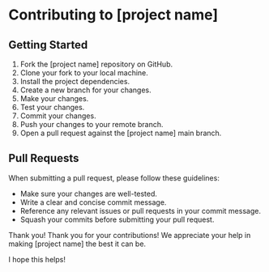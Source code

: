 # Contributing to [project name]
## Getting Started
1. Fork the [project name] repository on GitHub.
2. Clone your fork to your local machine.
3. Install the project dependencies.
4. Create a new branch for your changes.
5. Make your changes.
6. Test your changes.
7. Commit your changes.
8. Push your changes to your remote branch.
9. Open a pull request against the [project name] main branch.


## Pull Requests
When submitting a pull request, please follow these guidelines:

- Make sure your changes are well-tested.
- Write a clear and concise commit message.
- Reference any relevant issues or pull requests in your commit message.
- Squash your commits before submitting your pull request.

Thank you!
Thank you for your contributions! We appreciate your help in making [project name] the best it can be.

I hope this helps!